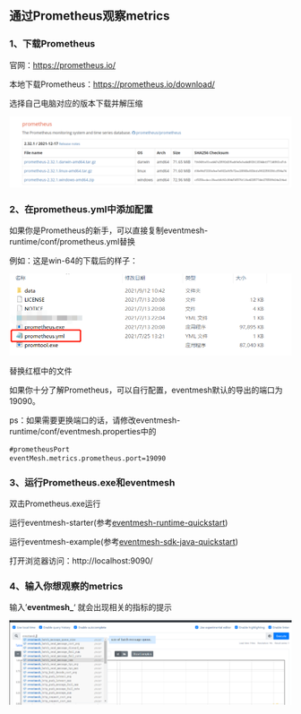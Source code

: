 ## 通过Prometheus观察metrics

### 1、下载Prometheus
官网：https://prometheus.io/

本地下载Prometheus：https://prometheus.io/download/ 

选择自己电脑对应的版本下载并解压缩

![Prometheus-download](../../images/Prometheus-download.png)

### 2、在prometheus.yml中添加配置

如果你是Prometheus的新手，可以直接复制eventmesh-runtime/conf/prometheus.yml替换

例如：这是win-64的下载后的样子：

![prometheus-yml](../../images/prometheus-yml.png)

替换红框中的文件

如果你十分了解Prometheus，可以自行配置，eventmesh默认的导出的端口为19090。



ps：如果需要更换端口的话，请修改eventmesh-runtime/conf/eventmesh.properties中的

```properties
#prometheusPort
eventMesh.metrics.prometheus.port=19090
```

### 3、运行Prometheus.exe和eventmesh

双击Prometheus.exe运行

运行eventmesh-starter(参考[eventmesh-runtime-quickstart](eventmesh-runtime-quickstart.md))

运行eventmesh-example(参考[eventmesh-sdk-java-quickstart](eventmesh-sdk-java-quickstart.md))

打开浏览器访问：http://localhost:9090/



### 4、输入你想观察的metrics

输入’**eventmesh_**‘ 就会出现相关的指标的提示

![promethus-search](../../images/promethus-search.png)
